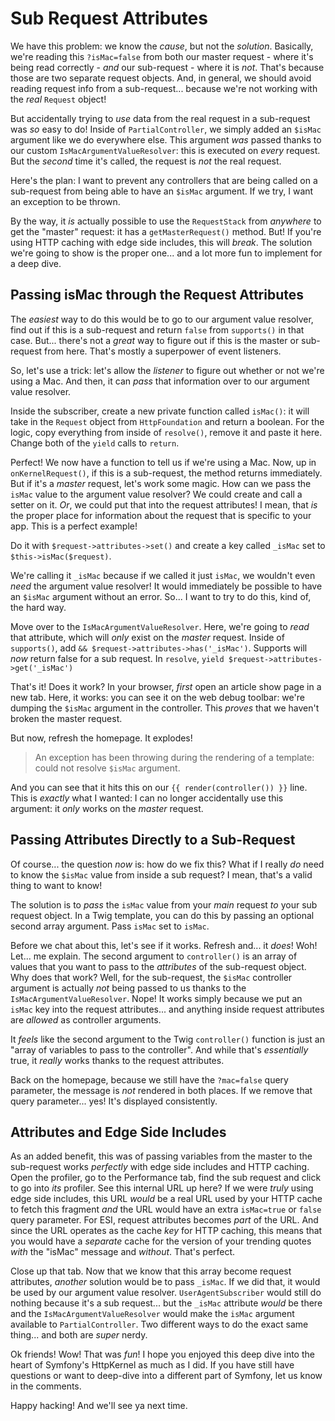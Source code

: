 # Sub Request Attributes

We have this problem: we know the *cause*, but not the *solution*. Basically,
we're reading this `?isMac=false` from both our master request - where it's
being read correctly - *and* our sub-request - where it is *not*. That's because
those are two separate request objects. And, in general, we should avoid reading
request info from a sub-request... because we're not working with the *real*
`Request` object!

But accidentally trying to *use* data from the real request in a sub-request was
*so* easy to do! Inside of `PartialController`, we simply added an `$isMac` argument
like we do everywhere else. This argument *was* passed thanks to our custom
`IsMacArgumentValueResolver`: this is executed on *every* request. But the
*second* time it's called, the request is *not* the real request.

Here's the plan: I want to prevent any controllers that are being called on a
sub-request from being able to have an `$isMac` argument. If we try, I want
an exception to be thrown.

By the way, it *is* actually possible to use the `RequestStack` from *anywhere*
to get the "master" request: it has a `getMasterRequest()` method. But! If
you're using HTTP caching with edge side includes, this will *break*. The solution
we're going to show is the proper one... and a lot more fun to implement for a
deep dive.

## Passing isMac through the Request Attributes

The *easiest* way to do this would be to go to our argument value resolver, find
out if this is a sub-request and return `false` from `supports()` in that case. But...
there's not a *great* way to figure out if this is the master or sub-request
from here. That's mostly a superpower of event listeners.

So, let's use a trick: let's allow the *listener* to figure out whether or not
we're using a Mac. And then, it can *pass* that information over to our
argument value resolver.

Inside the subscriber, create a new private function called `isMac()`: it will
take in the `Request` object from `HttpFoundation` and return a boolean. For the
logic, copy everything from inside of `resolve()`, remove it and paste it here.
Change both of the `yield` calls to `return`.

Perfect! We now have a function to tell us if we're using a Mac. Now, up in
`onKernelRequest()`, if this is a sub-request, the method returns immediately.
But if it's a *master* request, let's work some magic. How can we pass the `isMac`
value to the argument value resolver? We could create and call a setter on it.
*Or*, we could put that into the request attributes! I mean, that *is* the proper
place for information about the request that is specific to your app. This is
a perfect example!

Do it with `$request->attributes->set()` and create a key called `_isMac` set to
`$this->isMac($request)`.

We're calling it `_isMac` because if we called it just `isMac`, we wouldn't even
*need* the argument value resolver! It would immediately be possible to have an
`$isMac` argument without an error. So... I want to try to do this, kind of, the
hard way.

Move over to the `IsMacArgumentValueResolver`. Here, we're going to *read* that
attribute, which will *only* exist on the *master* request. Inside of `supports()`,
add `&& $request->attributes->has('_isMac')`. Supports will *now* return false
for a sub request. In `resolve`,
`yield $request->attributes->get('_isMac')`

That's it! Does it work? In your browser, *first* open an article show page in a new
tab. Here, it works: you can see it on the web debug toolbar: we're dumping the
`$isMac` argument in the controller. This *proves* that we haven't broken the
master request.

But now, refresh the homepage. It explodes!

> An exception has been throwing during the rendering of a template: could not
> resolve `$isMac` argument.

And you can see that it hits this on our `{{ render(controller()) }}` line. This
is *exactly* what I wanted: I can no longer accidentally use this argument: it
*only* works on the *master* request.

## Passing Attributes Directly to a Sub-Request

Of course... the question *now* is: how do we fix this? What if I really *do* need
to know the `$isMac` value from inside a sub request? I mean, that's a valid thing
to want to know!

The solution is to *pass* the `isMac` value from your *main* request *to* your
sub request object. In a Twig template, you can do this by passing an optional
second array argument. Pass `isMac` set to `isMac`.

Before we chat about this, let's see if it works. Refresh and... it *does*! Woh!
Let... me explain. The second argument to `controller()` is an array of values that
you want to pass to the *attributes* of the sub-request object. Why does that
work? Well, for the sub-request, the `$isMac` controller argument is actually *not*
being passed to us thanks to the `IsMacArgumentValueResolver`. Nope! It works
simply because we put an `isMac` key into the request attributes... and anything
inside request attributes are *allowed* as controller arguments.

It *feels* like the second argument to the Twig `controller()` function is just an
"array of variables to pass to the controller". And while that's *essentially*
true, it *really* works thanks to the request attributes.

Back on the homepage, because we still have the `?mac=false` query parameter, the
message is *not* rendered in both places. If we remove that query parameter...
yes! It's displayed consistently.

## Attributes and Edge Side Includes

As an added benefit, this was of passing variables from the master to the
sub-request works *perfectly* with edge side includes and HTTP caching. Open
the profiler, go to the Performance tab, find the sub request and click to go
into *its* profiler. See this internal URL up here? If we were *truly* using
edge side includes, this URL *would* be a real URL used by your HTTP cache to
fetch this fragment *and* the URL would have an extra `isMac=true` or `false`
query parameter. For ESI, request attributes becomes *part* of the URL. And
since the URL operates as the cache *key* for HTTP caching, this means that you
would have a *separate* cache for the version of your trending quotes *with*
the "isMac" message and *without*. That's perfect.

Close up that tab. Now that we know that this array become request
attributes, *another* solution would be to pass `_isMac`. If we did that, it
would be used by our argument value resolver. `UserAgentSubscriber` would still do
nothing because it's a sub request... but the `_isMac` attribute *would* be there
and the `IsMacArgumentValueResolver` would make the `isMac` argument available
to `PartialController`. Two different ways to do the exact same thing... and
both are *super* nerdy.

Ok friends! Wow! That was *fun*! I hope you enjoyed this deep dive into the heart
of Symfony's HttpKernel as much as I did. If you have still have questions or
want to deep-dive into a different part of Symfony, let us know in the comments.

Happy hacking! And we'll see ya next time.
